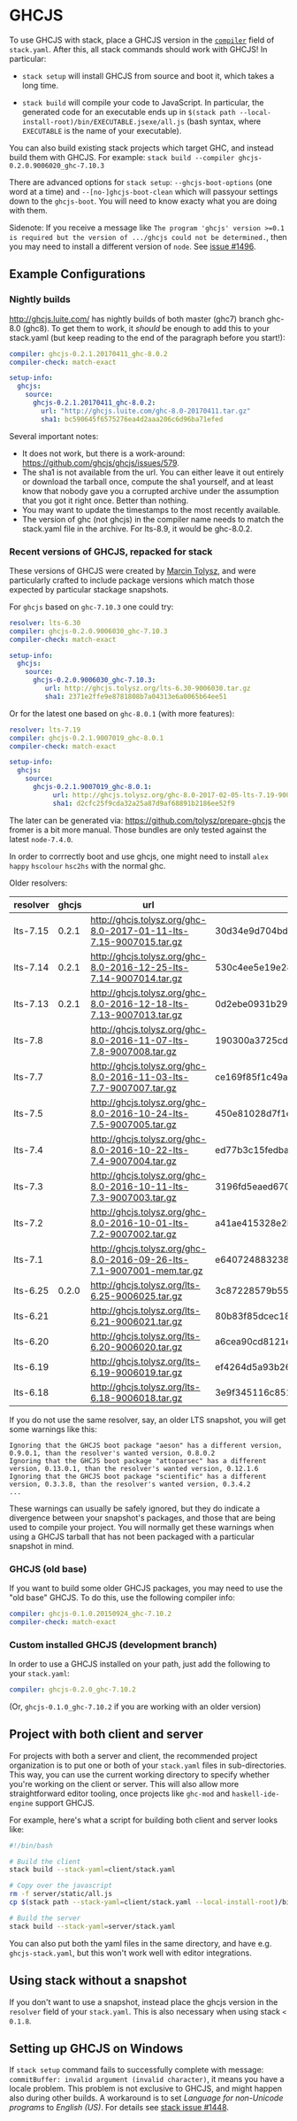 # GHCJS

To use GHCJS with stack, place a GHCJS version in the [`compiler`](yaml_configuration.md#compiler) field of `stack.yaml`.  After this, all stack commands should work with GHCJS!  In particular:

* `stack setup` will install GHCJS from source and boot it, which takes a long time.

* `stack build` will compile your code to JavaScript.  In particular, the generated code for an executable ends up in `$(stack path --local-install-root)/bin/EXECUTABLE.jsexe/all.js` (bash syntax, where `EXECUTABLE` is the name of your executable).

You can also build existing stack projects which target GHC, and instead build
them with GHCJS.  For example: `stack build --compiler ghcjs-0.2.0.9006020_ghc-7.10.3`

There are advanced options for `stack setup`: `--ghcjs-boot-options` (one word at a time) and `--[no-]ghcjs-boot-clean`
which will passyour settings down to the `ghcjs-boot`. You will need to know exacty what you are doing with them.  

Sidenote: If you receive a message like
`The program 'ghcjs' version >=0.1 is required but the version of .../ghcjs could not be determined.`,
then you may need to install a different version of `node`. See
[issue #1496](https://github.com/commercialhaskell/stack/issues/1496).

## Example Configurations

### Nightly builds

http://ghcjs.luite.com/ has nightly builds of both master (ghc7) branch ghc-8.0 (ghc8).  To get them to work, it *should* be enough to add this to your stack.yaml (but keep reading to the end of the paragraph before you start!):

```yaml
compiler: ghcjs-0.2.1.20170411_ghc-8.0.2
compiler-check: match-exact

setup-info:
  ghcjs:
    source:
      ghcjs-0.2.1.20170411_ghc-8.0.2:
        url: "http://ghcjs.luite.com/ghc-8.0-20170411.tar.gz"
        sha1: bc590645f6575276ea4d2aaa206c6d96ba71efed
```

Several important notes:

- It does not work, but there is a work-around: https://github.com/ghcjs/ghcjs/issues/579.
- The sha1 is not available from the url.  You can either leave it out entirely or download the tarball once, compute the sha1 yourself, and at least know that nobody gave you a corrupted archive under the assumption that you got it right once.  Better than nothing.
- You may want to update the timestamps to the most recently available.
- The version of ghc (not ghcjs) in the compiler name needs to match the stack.yaml file in the archive.  For lts-8.9, it would be ghc-8.0.2.

### Recent versions of GHCJS, repacked for stack

These versions of GHCJS were created by
[Marcin Tolysz](https://github.com/tolysz), and were particularly crafted to
include package versions which match those expected by particular stackage
snapshots.

For `ghcjs` based on `ghc-7.10.3` one could try:
```yaml
resolver: lts-6.30
compiler: ghcjs-0.2.0.9006030_ghc-7.10.3
compiler-check: match-exact

setup-info:
  ghcjs:
    source:
      ghcjs-0.2.0.9006030_ghc-7.10.3:
         url: http://ghcjs.tolysz.org/lts-6.30-9006030.tar.gz
         sha1: 2371e2ffe9e8781808b7a04313e6a0065b64ee51
```

Or for the latest one based on `ghc-8.0.1` (with more features):
```yaml
resolver: lts-7.19
compiler: ghcjs-0.2.1.9007019_ghc-8.0.1
compiler-check: match-exact

setup-info:
  ghcjs:
    source:
      ghcjs-0.2.1.9007019_ghc-8.0.1:
           url: http://ghcjs.tolysz.org/ghc-8.0-2017-02-05-lts-7.19-9007019.tar.gz
           sha1: d2cfc25f9cda32a25a87d9af68891b2186ee52f9
```
The later can be generated via: https://github.com/tolysz/prepare-ghcjs
the fromer is a bit more manual. Those bundles are only tested against the latest `node-7.4.0`.

In order to corrrectly boot and use ghcjs, one might need to install `alex` `happy` `hscolour` `hsc2hs` with the normal ghc.

Older resolvers:

|resolver|ghcjs|url|sha1|
|---|---|---|---|
| lts-7.15 |0.2.1| http://ghcjs.tolysz.org/ghc-8.0-2017-01-11-lts-7.15-9007015.tar.gz | 30d34e9d704bdb799066387dfa1ba98b8884d932 |
| lts-7.14 |0.2.1| http://ghcjs.tolysz.org/ghc-8.0-2016-12-25-lts-7.14-9007014.tar.gz | 530c4ee5e19e2874e128431c7ad421e336df0303 |
| lts-7.13 |0.2.1| http://ghcjs.tolysz.org/ghc-8.0-2016-12-18-lts-7.13-9007013.tar.gz | 0d2ebe0931b29adca7cb9d9b9f77d60095bfb864 |
| lts-7.8 || http://ghcjs.tolysz.org/ghc-8.0-2016-11-07-lts-7.8-9007008.tar.gz | 190300a3725cde44b2a08be9ef829f2077bf8825 |
| lts-7.7 || http://ghcjs.tolysz.org/ghc-8.0-2016-11-03-lts-7.7-9007007.tar.gz | ce169f85f1c49ad613ae77fc494d5565452ff59a |
| lts-7.5 || http://ghcjs.tolysz.org/ghc-8.0-2016-10-24-lts-7.5-9007005.tar.gz | 450e81028d7f1eb82a16bc4b0809f30730c3e173 |
| lts-7.4 || http://ghcjs.tolysz.org/ghc-8.0-2016-10-22-lts-7.4-9007004.tar.gz | ed77b3c15fedbadad5ab0e0afe1bd42c0a8695b4 |
| lts-7.3 || http://ghcjs.tolysz.org/ghc-8.0-2016-10-11-lts-7.3-9007003.tar.gz | 3196fd5eaed670416083cf3678396d02c50096de |
| lts-7.2 || http://ghcjs.tolysz.org/ghc-8.0-2016-10-01-lts-7.2-9007002.tar.gz | a41ae415328e2b257d40724d13d1386390c26322 | 
| lts-7.1 || http://ghcjs.tolysz.org/ghc-8.0-2016-09-26-lts-7.1-9007001-mem.tar.gz | e640724883238593e2d2f7f03991cb413ec0347b |
| lts-6.25 | 0.2.0 | http://ghcjs.tolysz.org/lts-6.25-9006025.tar.gz | 3c87228579b55c05e227a7876682c2a7d4c9c007 |
| lts-6.21 || http://ghcjs.tolysz.org/lts-6.21-9006021.tar.gz | 80b83f85dcec182093418e843979f4cee092fa85 |
| lts-6.20 || http://ghcjs.tolysz.org/lts-6.20-9006020.tar.gz | a6cea90cd8121eee3afb201183c6e9bd6bacd94a |
| lts-6.19 || http://ghcjs.tolysz.org/lts-6.19-9006019.tar.gz | ef4264d5a93b269ee4ec8f9d5139da030331d65a |
| lts-6.18 || http://ghcjs.tolysz.org/lts-6.18-9006018.tar.gz | 3e9f345116c851349a5a551ffd94f7e0b74bfabb |

If you do not use the same resolver, say, an older LTS snapshot, you will get
some warnings like this:

```
Ignoring that the GHCJS boot package "aeson" has a different version, 0.9.0.1, than the resolver's wanted version, 0.8.0.2
Ignoring that the GHCJS boot package "attoparsec" has a different version, 0.13.0.1, than the resolver's wanted version, 0.12.1.6
Ignoring that the GHCJS boot package "scientific" has a different version, 0.3.3.8, than the resolver's wanted version, 0.3.4.2
...
```

These warnings can usually be safely ignored, but they do indicate a divergence
between your snapshot's packages, and those that are being used to compile your
project. You will normally get these warnings when using a GHCJS tarball that
has not been packaged with a particular snapshot in mind.

### GHCJS (old base)

If you want to build some older GHCJS packages, you may need to use the "old
base" GHCJS.  To do this, use the following compiler info:

```yaml
compiler: ghcjs-0.1.0.20150924_ghc-7.10.2
compiler-check: match-exact
```

### Custom installed GHCJS (development branch)

In order to use a GHCJS installed on your path, just add the following to your `stack.yaml`:

```yaml
compiler: ghcjs-0.2.0_ghc-7.10.2
```

(Or, `ghcjs-0.1.0_ghc-7.10.2` if you are working with an older version)

## Project with both client and server

For projects with both a server and client, the recommended project
organization is to put one or both of your `stack.yaml` files in
sub-directories.  This way, you can use the current working directory to
specify whether you're working on the client or server.  This will also allow
more straightforward editor tooling, once projects like `ghc-mod` and
`haskell-ide-engine` support GHCJS.

For example, here's what a script for building both client and server looks
like:

```bash
#!/bin/bash

# Build the client
stack build --stack-yaml=client/stack.yaml

# Copy over the javascript
rm -f server/static/all.js
cp $(stack path --stack-yaml=client/stack.yaml --local-install-root)/bin/client.jsexe/all.js server/static/all.js

# Build the server
stack build --stack-yaml=server/stack.yaml
```

You can also put both the yaml files in the same directory, and have e.g.
`ghcjs-stack.yaml`, but this won't work well with editor integrations.

## Using stack without a snapshot

If you don't want to use a snapshot, instead place the ghcjs version in the `resolver` field of your `stack.yaml`.  This is also necessary when using stack `< 0.1.8`.

## Setting up GHCJS on Windows

If `stack setup` command fails to successfully complete with message: `commitBuffer: invalid argument (invalid character)`, it means you have a locale problem.
This problem is not exclusive to GHCJS, and might happen also during other builds. A workaround is to set _Language for non-Unicode programs_ to _English (US)_.
For details see [stack issue #1448](https://github.com/commercialhaskell/stack/issues/1448).
